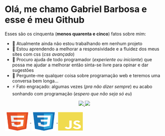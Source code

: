 # Olá, me chamo Gabriel Barbosa e esse é meu Github


Esses são os cinquenta (**menos quarenta e cinco**) fatos sobre mim:

- 🔭 Atualmente ainda não estou trabalhando em nenhum projeto 
- 🌱 Estou aprendendo a melhorar a responsividade e a fluidez dos meus sites com css (_css avançado_) 
- 🤔 Procuro ajuda de todo programador (_experiente ou iniciante_) que possa me ajudar a melhorar então sinta-se livre para opinar e dar sugestões
- 💬 Pergunte-me qualquer coisa sobre programação web e teremos uma conversa bem longa...
- ⚡ Fato engraçado: algumas vezes (_pra não dizer sempre_) eu acabo sonhando com programação (_espero que não seja só eu_)

<div align="center">
  <a href="https://github.com/Mr-nobody2001">
  <img height="180em" src="https://github-readme-stats.vercel.app/api?username=Mr-nobody2001&show_icons=true&theme=merko&include_all_commits=true&count_private=true&hide_border=true&locale=pt-br"/>
  <img height="180em" src="https://github-readme-stats.vercel.app/api/top-langs/?username=Mr-nobody2001&layout=compact&langs_count=7&theme=merko&hide_border=true&locale=pt-br"/>
</div>

 <div style="display: inline_block"><br>
  <img align="center" alt="Rafa-HTML" height="60" width="80" src="https://raw.githubusercontent.com/devicons/devicon/master/icons/html5/html5-original.svg">
  <img align="center" alt="Rafa-CSS" height="60" width="80" src="https://raw.githubusercontent.com/devicons/devicon/master/icons/css3/css3-original.svg">
  <img align="center" alt="Rafa-Js" height="60" width="80" src="https://raw.githubusercontent.com/devicons/devicon/master/icons/javascript/javascript-plain.svg">
</div>
